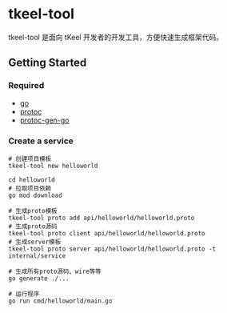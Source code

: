 # tkeel-tool

tkeel-tool 是面向 tKeel 开发者的开发工具，方便快速生成框架代码。

## Getting Started
### Required
- [go](https://golang.org/dl/)
- [protoc](https://github.com/protocolbuffers/protobuf)
- [protoc-gen-go](https://github.com/protocolbuffers/protobuf-go)


### Create a service
```
# 创建项目模板
tkeel-tool new helloworld

cd helloworld
# 拉取项目依赖
go mod download

# 生成proto模板
tkeel-tool proto add api/helloworld/helloworld.proto
# 生成proto源码
tkeel-tool proto client api/helloworld/helloworld.proto
# 生成server模板
tkeel-tool proto server api/helloworld/helloworld.proto -t internal/service

# 生成所有proto源码、wire等等
go generate ./...

# 运行程序
go run cmd/helloworld/main.go
```
